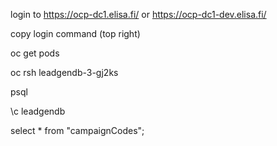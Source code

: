 login to https://ocp-dc1.elisa.fi/ or https://ocp-dc1-dev.elisa.fi/

copy login command (top right)

oc get pods

oc rsh leadgendb-3-gj2ks

psql

\c leadgendb

select * from "campaignCodes";